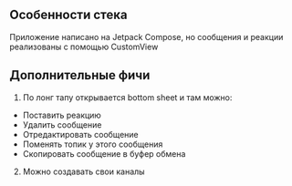 ## Особенности стека
Приложение написано на Jetpack Compose, но сообщения и реакции реализованы с помощью CustomView

## Дополнительные фичи
1. По лонг тапу открывается bottom sheet и там можно:
- Поставить реакцию
- Удалить сообщение
- Отредактировать сообщение
- Поменять топик у этого сообщения
- Скопировать сообщение в буфер обмена

2. Можно создавать свои каналы
